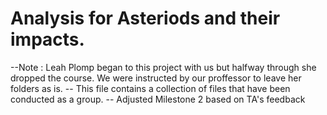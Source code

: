 # Analysis for Asteriods and their impacts.
--Note : Leah Plomp began to this project with us but halfway through she dropped the course. We were instructed by our proffessor to leave her folders as is.
-- This file contains a collection of files that have been conducted as a group.
-- Adjusted Milestone 2 based on TA's feedback

